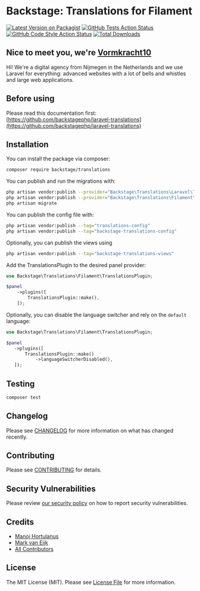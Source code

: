 # Backstage: Translations for Filament

[![Latest Version on Packagist](https://img.shields.io/packagist/v/backstagephp/translations.svg?style=flat-square)](https://packagist.org/packages/backstagephp/translations)
[![GitHub Tests Action Status](https://img.shields.io/github/actions/workflow/status/backstagephp/translations/run-tests.yml?branch=main&label=tests&style=flat-square)](https://github.com/backstagephp/translations/actions?query=workflow%3Arun-tests+branch%3Amain)
[![GitHub Code Style Action Status](https://img.shields.io/github/actions/workflow/status/backstagephp/translations/fix-php-code-styling.yml?branch=main&label=code%20style&style=flat-square)](https://github.com/backstagephp/translations/actions?query=workflow%3A"Fix+PHP+code+styling"+branch%3Amain)
[![Total Downloads](https://img.shields.io/packagist/dt/backstagephp/translations.svg?style=flat-square)](https://packagist.org/packages/backstagephp/translations)

## Nice to meet you, we're [Vormkracht10](https://vormkracht10.nl)

Hi! We're a digital agency from Nijmegen in the Netherlands and we use Laravel for everything: advanced websites with a lot of bells and whistles and large web applications.

## Before using

Please read this documentation first: [https://github.com/backstagephp/laravel-translations](https://github.com/backstagephp/laravel-translations)

## Installation

You can install the package via composer:

```bash
composer require backstage/translations
```

You can publish and run the migrations with:

```bash
php artisan vendor:publish --provider="Backstage\Translations\Laravel\TranslationServiceProvider"
php artisan vendor:publish --provider="Backstage\Translations\Filament\TranslationServiceProvider"
php artisan migrate
```

You can publish the config file with:

```bash
php artisan vendor:publish --tag="translations-config"
php artisan vendor:publish --tag="backstage-translations-config"
```

Optionally, you can publish the views using

```bash
php artisan vendor:publish --tag="backstage-translations-views"
```

Add the TranslationsPlugin to the desired panel provider:

```php
use Backstage\Translations\Filament\TranslationsPlugin;

$panel
    ->plugins([
        TranslationsPlugin::make(),
    ]);
```

Optionally, you can disable the language switcher and rely on the ``default`` language:
 ```php
use Backstage\Translations\Filament\TranslationsPlugin;

$panel
    ->plugins([
        TranslationsPlugin::make()
            ->languageSwitcherDisabled(),
    ]);
```


## Testing

```bash
composer test
```

## Changelog

Please see [CHANGELOG](CHANGELOG.md) for more information on what has changed recently.

## Contributing

Please see [CONTRIBUTING](.github/CONTRIBUTING.md) for details.

## Security Vulnerabilities

Please review [our security policy](../../security/policy) on how to report security vulnerabilities.

## Credits

- [Manoj Hortulanus](https://github.com/arduinomaster22)
- [Mark van Eijk](https://github.com/markvaneijk)
- [All Contributors](../../contributors)

## License

The MIT License (MIT). Please see [License File](LICENSE.md) for more information.

